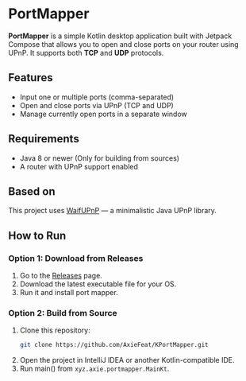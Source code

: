 # PortMapper

**PortMapper** is a simple Kotlin desktop application built with Jetpack Compose that allows you to open and close ports on your router using UPnP. It supports both **TCP** and **UDP** protocols.

## Features

- Input one or multiple ports (comma-separated)
- Open and close ports via UPnP (TCP and UDP)
- Manage currently open ports in a separate window

## Requirements

- Java 8 or newer (Only for building from sources)
- A router with UPnP support enabled

## Based on

This project uses [WaifUPnP](https://github.com/adolfintel/WaifUPnP) — a minimalistic Java UPnP library.

## How to Run

### Option 1: Download from Releases

1. Go to the [Releases](https://github.com/AxieFeat/KPortMapper/releases) page.
2. Download the latest executable file for your OS.
3. Run it and install port mapper.
### Option 2: Build from Source

1. Clone this repository:
   ```bash
   git clone https://github.com/AxieFeat/KPortMapper.git
   ```
2. Open the project in IntelliJ IDEA or another Kotlin-compatible IDE.
3. Run main() from `xyz.axie.portmapper.MainKt`.